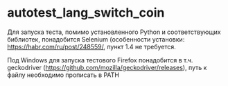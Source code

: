 # autotest_lang_switch_coin

Для запуска теста, помимо установленного Python и соответствующих библиотек, понадобится Selenium
(особенности установки: https://habr.com/ru/post/248559/, пункт 1.4 не требуется. 

Под Windows для запуска тестового Firefox понадобится в т.ч. geckodriver (https://github.com/mozilla/geckodriver/releases), путь к файлу необходимо прописать в PATH

